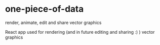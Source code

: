 # one-piece-of-data
render, animate, edit and share vector graphics

React app used for rendering (and in future editing and sharing :) ) vector graphics

